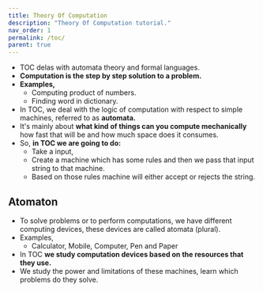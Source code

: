 ```yaml
---
title: Theory Of Computation
description: "Theory Of Computation tutorial."
nav_order: 1
permalink: /toc/
parent: true
---
```


- TOC delas with automata theory and formal languages.
- **Computation is the step by step solution to a problem.**
- **Examples,**
	- Computing product of numbers.
	- Finding word in dictionary.
- In TOC, we deal with the logic of computation with respect to simple machines, referred to as **automata.**
- It's mainly about **what kind of things can you compute mechanically** how fast that will be and how much space does it consumes.
- So, **in TOC we are going to do:**
	- Take a input,
	- Create a machine which has some rules and then we pass that input string to that machine.
	- Based on those rules machine will either accept or rejects the string.

## Atomaton

- To solve problems or to perform computations, we have different computing devices, these devices are called atomata (plural).
- Examples,
	- Calculator, Mobile, Computer, Pen and Paper
- In TOC **we study computation devices based on the resources that they use.**
- We study the power and limitations of these machines, learn which problems do they solve.

